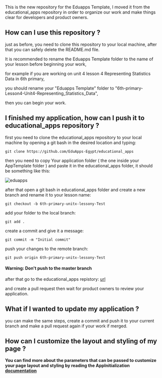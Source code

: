 This is the new repository for the Eduapps Template, I moved it from the educational_apps repository in order to organize our work and make things clear for developers and product owners.

## How can I use this repository ?

just as before, you need to clone this repository to your local machine, after that you can safely delete the README.md file.

It is recommended to rename the Eduapps Template folder to the name of your lesson before beginning your work,

for example if you are working on unit 4 lesson 4 Representing Statistics Data in 6th primary,

you should rename your "Eduapps Template" folder to "6th-primary-Lesson4-Unit4-Representing_Statistics_Data",

then you can begin your work.

## I finished my application, how can I push it to educational_apps repository ?

first you need to clone the educational_apps repository to your local machine by opening a git bash in the desired location and typing:

`git clone https://github.com/EduApps-Egypt/educational_apps`

then you need to copy Your application folder ( the one inside your AppTemplate folder ) and paste it in the educational_apps folder, it should be something like this:

![eduapps](https://i.ibb.co/FhgffLz/1.jpg)

after that open a git bash in educational_apps folder and create a new branch and rename it to your lesson name:

`git checkout -b 6th-primary-unitx-lessony-Test`

add your folder to the local branch:

`git add .`

create a commit and give it a message:

`git commit -m "Initial commit"`

push your changes to the remote branch:

`git push origin 6th-primary-unitx-lessony-Test`

#### Warning: Don't push to the master branch

after that go to the educational_apps repistory: [url](https://github.com/EduApps-Egypt/educational_apps)

and create a pull request then wait for product owners to review your application.

## What if I wanted to update my application ?

you can make the same steps, create a commit and push it to your current branch and make a pull request again if your work if merged.

## How can I customize the layout and styling of my page ?

**You can find more about the parameters that can be passed to customize your page layout and styling by reading the AppInitialization [documentation](https://github.com/EduApps-Egypt/Packages/blob/main/AppInitialization/README.md)**
